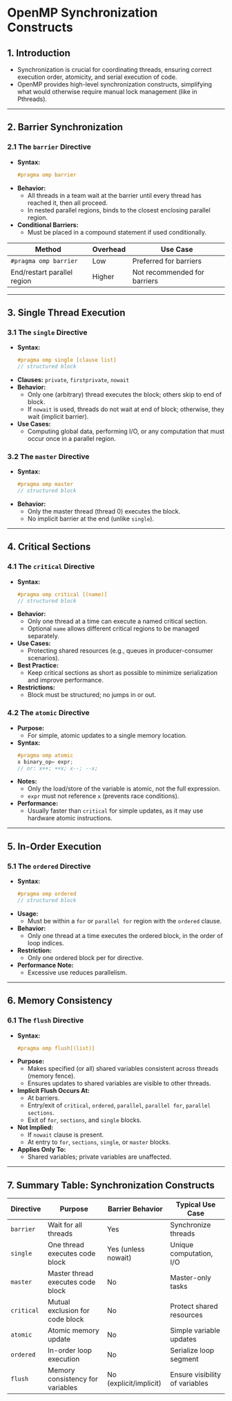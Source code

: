 # OpenMP Synchronization Constructs

## 1. Introduction

- Synchronization is crucial for coordinating threads, ensuring correct execution order, atomicity, and serial execution of code.
- OpenMP provides high-level synchronization constructs, simplifying what would otherwise require manual lock management (like in Pthreads).

---

## 2. Barrier Synchronization

### 2.1 The `barrier` Directive

- **Syntax:**  
  ```c
  #pragma omp barrier
  ```
- **Behavior:**  
  - All threads in a team wait at the barrier until every thread has reached it, then all proceed.
  - In nested parallel regions, binds to the closest enclosing parallel region.
- **Conditional Barriers:**  
  - Must be placed in a compound statement if used conditionally.

| Method                    | Overhead    | Use Case                        |
|---------------------------|-------------|----------------------------------|
| `#pragma omp barrier`     | Low         | Preferred for barriers           |
| End/restart parallel region| Higher      | Not recommended for barriers     |

---

## 3. Single Thread Execution

### 3.1 The `single` Directive

- **Syntax:**  
  ```c
  #pragma omp single [clause list]
  // structured block
  ```
- **Clauses:** `private`, `firstprivate`, `nowait`
- **Behavior:**  
  - Only one (arbitrary) thread executes the block; others skip to end of block.
  - If `nowait` is used, threads do not wait at end of block; otherwise, they wait (implicit barrier).
- **Use Cases:**  
  - Computing global data, performing I/O, or any computation that must occur once in a parallel region.

### 3.2 The `master` Directive

- **Syntax:**  
  ```c
  #pragma omp master
  // structured block
  ```
- **Behavior:**  
  - Only the master thread (thread 0) executes the block.
  - No implicit barrier at the end (unlike `single`).

---

## 4. Critical Sections

### 4.1 The `critical` Directive

- **Syntax:**  
  ```c
  #pragma omp critical [(name)]
  // structured block
  ```
- **Behavior:**  
  - Only one thread at a time can execute a named critical section.
  - Optional `name` allows different critical regions to be managed separately.
- **Use Cases:**  
  - Protecting shared resources (e.g., queues in producer-consumer scenarios).
- **Best Practice:**  
  - Keep critical sections as short as possible to minimize serialization and improve performance.
- **Restrictions:**  
  - Block must be structured; no jumps in or out.

### 4.2 The `atomic` Directive

- **Purpose:**  
  - For simple, atomic updates to a single memory location.
- **Syntax:**  
  ```c
  #pragma omp atomic
  x binary_op= expr;
  // or: x++; ++x; x--; --x;
  ```
- **Notes:**  
  - Only the load/store of the variable is atomic, not the full expression.
  - `expr` must not reference `x` (prevents race conditions).
- **Performance:**  
  - Usually faster than `critical` for simple updates, as it may use hardware atomic instructions.

---

## 5. In-Order Execution

### 5.1 The `ordered` Directive

- **Syntax:**  
  ```c
  #pragma omp ordered
  // structured block
  ```
- **Usage:**  
  - Must be within a `for` or `parallel for` region with the `ordered` clause.
- **Behavior:**  
  - Only one thread at a time executes the ordered block, in the order of loop indices.
- **Restriction:**  
  - Only one ordered block per for directive.
- **Performance Note:**  
  - Excessive use reduces parallelism.

---

## 6. Memory Consistency

### 6.1 The `flush` Directive

- **Syntax:**  
  ```c
  #pragma omp flush[(list)]
  ```
- **Purpose:**  
  - Makes specified (or all) shared variables consistent across threads (memory fence).
  - Ensures updates to shared variables are visible to other threads.
- **Implicit Flush Occurs At:**  
  - At barriers.
  - Entry/exit of `critical`, `ordered`, `parallel`, `parallel for`, `parallel sections`.
  - Exit of `for`, `sections`, and `single` blocks.
- **Not Implied:**  
  - If `nowait` clause is present.
  - At entry to `for`, `sections`, `single`, or `master` blocks.
- **Applies Only To:**  
  - Shared variables; private variables are unaffected.

---

## 7. Summary Table: Synchronization Constructs

| Directive       | Purpose                             | Barrier Behavior         | Typical Use Case                |
|-----------------|-------------------------------------|-------------------------|---------------------------------|
| `barrier`       | Wait for all threads                | Yes                     | Synchronize threads             |
| `single`        | One thread executes code block      | Yes (unless nowait)     | Unique computation, I/O         |
| `master`        | Master thread executes code block   | No                      | Master-only tasks               |
| `critical`      | Mutual exclusion for code block     | No                      | Protect shared resources        |
| `atomic`        | Atomic memory update                | No                      | Simple variable updates         |
| `ordered`       | In-order loop execution             | No                      | Serialize loop segment          |
| `flush`         | Memory consistency for variables    | No (explicit/implicit)  | Ensure visibility of variables  |

